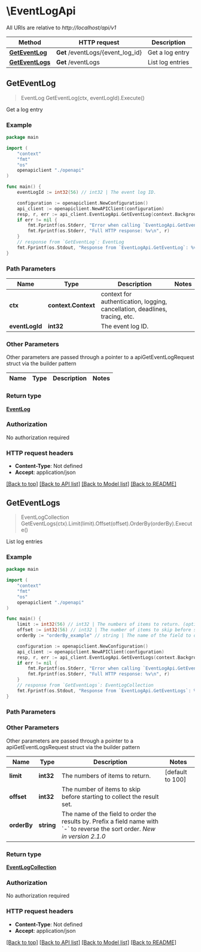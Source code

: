 <!--
 Licensed to the Apache Software Foundation (ASF) under one
 or more contributor license agreements.  See the NOTICE file
 distributed with this work for additional information
 regarding copyright ownership.  The ASF licenses this file
 to you under the Apache License, Version 2.0 (the
 "License"); you may not use this file except in compliance
 with the License.  You may obtain a copy of the License at

   http://www.apache.org/licenses/LICENSE-2.0

 Unless required by applicable law or agreed to in writing,
 software distributed under the License is distributed on an
 "AS IS" BASIS, WITHOUT WARRANTIES OR CONDITIONS OF ANY
 KIND, either express or implied.  See the License for the
 specific language governing permissions and limitations
 under the License.
 -->

# \EventLogApi

All URIs are relative to *http://localhost/api/v1*

Method | HTTP request | Description
------------- | ------------- | -------------
[**GetEventLog**](EventLogApi.md#GetEventLog) | **Get** /eventLogs/{event_log_id} | Get a log entry
[**GetEventLogs**](EventLogApi.md#GetEventLogs) | **Get** /eventLogs | List log entries



## GetEventLog

> EventLog GetEventLog(ctx, eventLogId).Execute()

Get a log entry

### Example

```go
package main

import (
    "context"
    "fmt"
    "os"
    openapiclient "./openapi"
)

func main() {
    eventLogId := int32(56) // int32 | The event log ID.

    configuration := openapiclient.NewConfiguration()
    api_client := openapiclient.NewAPIClient(configuration)
    resp, r, err := api_client.EventLogApi.GetEventLog(context.Background(), eventLogId).Execute()
    if err != nil {
        fmt.Fprintf(os.Stderr, "Error when calling `EventLogApi.GetEventLog``: %v\n", err)
        fmt.Fprintf(os.Stderr, "Full HTTP response: %v\n", r)
    }
    // response from `GetEventLog`: EventLog
    fmt.Fprintf(os.Stdout, "Response from `EventLogApi.GetEventLog`: %v\n", resp)
}
```

### Path Parameters


Name | Type | Description  | Notes
------------- | ------------- | ------------- | -------------
**ctx** | **context.Context** | context for authentication, logging, cancellation, deadlines, tracing, etc.
**eventLogId** | **int32** | The event log ID. | 

### Other Parameters

Other parameters are passed through a pointer to a apiGetEventLogRequest struct via the builder pattern


Name | Type | Description  | Notes
------------- | ------------- | ------------- | -------------


### Return type

[**EventLog**](EventLog.md)

### Authorization

No authorization required

### HTTP request headers

- **Content-Type**: Not defined
- **Accept**: application/json

[[Back to top]](#) [[Back to API list]](../README.md#documentation-for-api-endpoints)
[[Back to Model list]](../README.md#documentation-for-models)
[[Back to README]](../README.md)


## GetEventLogs

> EventLogCollection GetEventLogs(ctx).Limit(limit).Offset(offset).OrderBy(orderBy).Execute()

List log entries



### Example

```go
package main

import (
    "context"
    "fmt"
    "os"
    openapiclient "./openapi"
)

func main() {
    limit := int32(56) // int32 | The numbers of items to return. (optional) (default to 100)
    offset := int32(56) // int32 | The number of items to skip before starting to collect the result set. (optional)
    orderBy := "orderBy_example" // string | The name of the field to order the results by. Prefix a field name with `-` to reverse the sort order.  *New in version 2.1.0*  (optional)

    configuration := openapiclient.NewConfiguration()
    api_client := openapiclient.NewAPIClient(configuration)
    resp, r, err := api_client.EventLogApi.GetEventLogs(context.Background()).Limit(limit).Offset(offset).OrderBy(orderBy).Execute()
    if err != nil {
        fmt.Fprintf(os.Stderr, "Error when calling `EventLogApi.GetEventLogs``: %v\n", err)
        fmt.Fprintf(os.Stderr, "Full HTTP response: %v\n", r)
    }
    // response from `GetEventLogs`: EventLogCollection
    fmt.Fprintf(os.Stdout, "Response from `EventLogApi.GetEventLogs`: %v\n", resp)
}
```

### Path Parameters



### Other Parameters

Other parameters are passed through a pointer to a apiGetEventLogsRequest struct via the builder pattern


Name | Type | Description  | Notes
------------- | ------------- | ------------- | -------------
 **limit** | **int32** | The numbers of items to return. | [default to 100]
 **offset** | **int32** | The number of items to skip before starting to collect the result set. | 
 **orderBy** | **string** | The name of the field to order the results by. Prefix a field name with &#x60;-&#x60; to reverse the sort order.  *New in version 2.1.0*  | 

### Return type

[**EventLogCollection**](EventLogCollection.md)

### Authorization

No authorization required

### HTTP request headers

- **Content-Type**: Not defined
- **Accept**: application/json

[[Back to top]](#) [[Back to API list]](../README.md#documentation-for-api-endpoints)
[[Back to Model list]](../README.md#documentation-for-models)
[[Back to README]](../README.md)

